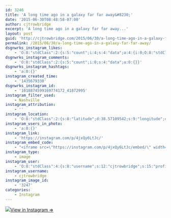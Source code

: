 ```yaml
---
id: 3246
title: 'A long time ago in a galaxy far far away&#8230;'
date: '2015-06-30T08:48:58-07:00'
author: cjtrowbridge
excerpt: 'A long time ago in a galaxy far far away...'
layout: post
guid: 'http://cjtrowbridge.com/2015/06/30/a-long-time-ago-in-a-galaxy-far-far-away/'
permalink: /2015/06/30/a-long-time-ago-in-a-galaxy-far-far-away/
dsgnwrks_instagram_likes:
    - 'O:8:"stdClass":2:{s:5:"count";i:4;s:4:"data";a:4:{i:0;O:8:"stdClass":4:{s:8:"username";s:10:"arturodran";s:15:"profile_picture";s:106:"https://igcdn-photos-c-a.akamaihd.net/hphotos-ak-xaf1/t51.2885-19/11379064_685993918200010_228537055_a.jpg";s:2:"id";s:7:"2249556";s:9:"full_name";s:3:"Art";}i:1;O:8:"stdClass":4:{s:8:"username";s:13:"radical_jacob";s:15:"profile_picture";s:107:"https://igcdn-photos-d-a.akamaihd.net/hphotos-ak-xaf1/t51.2885-19/11356711_1673747736187635_194229151_a.jpg";s:2:"id";s:8:"19523293";s:9:"full_name";s:4:"Jake";}i:2;O:8:"stdClass":4:{s:8:"username";s:13:"thomas_kieran";s:15:"profile_picture";s:107:"https://igcdn-photos-h-a.akamaihd.net/hphotos-ak-xfa1/t51.2885-19/11355104_870884126324031_1362281604_a.jpg";s:2:"id";s:9:"145439406";s:9:"full_name";s:12:"Kieran Jones";}i:3;O:8:"stdClass":4:{s:8:"username";s:8:"_cakkers";s:15:"profile_picture";s:84:"https://instagramimages-a.akamaihd.net/profiles/profile_43637605_75sq_1376753255.jpg";s:2:"id";s:8:"43637605";s:9:"full_name";s:13:"Casey Stewart";}}}'
dsgnwrks_instagram_comments:
    - 'O:8:"stdClass":2:{s:5:"count";i:0;s:4:"data";a:0:{}}'
dsgnwrks_instagram_hashtags:
    - 'a:0:{}'
instagram_created_time:
    - '1435679338'
dsgnwrks_instagram_id:
    - '1018874599169774172_41872995'
instagram_filter_used:
    - Nashville
instagram_attribution:
    - ''
instagram_location:
    - 'O:8:"stdClass":2:{s:8:"latitude";d:38.57109542;s:9:"longitude";d:-121.42014676;}'
instagram_users_in_photo:
    - 'a:0:{}'
instagram_link:
    - 'https://instagram.com/p/4jxQy6LtJc/'
instagram_embed_code:
    - "<iframe src=\"https://instagram.com/p/4jxQy6LtJc/embed/\" width=\"612\" height=\"710\" frameborder=\"0\" scrolling=\"no\" allowtransparency=\"true\"></iframe>\n"
instagram_type:
    - image
instagram_user:
    - 'O:8:"stdClass":4:{s:8:"username";s:12:"cjtrowbridge";s:15:"profile_picture";s:107:"https://igcdn-photos-g-a.akamaihd.net/hphotos-ak-xap1/t51.2885-19/11205819_940973412608942_1083705953_a.jpg";s:2:"id";s:8:"41872995";s:9:"full_name";s:13:"CJ Trowbridge";}'
instagram_username:
    - cjtrowbridge
instagram_image_id:
    - '3247'
categories:
    - Instagram
---
```


[![](http://blog.cjtrowbridge.com/wp-content/uploads/2015/06/11378219_934256133297335_557514745_n.jpg)](https://instagram.com/p/4jxQy6LtJc/)[View in Instagram ⇒](https://instagram.com/p/4jxQy6LtJc/)